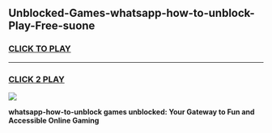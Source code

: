 
## Unblocked-Games-whatsapp-how-to-unblock-Play-Free-suone
<h3>
<a href="https://premium76.site?title=whatsapp-how-to-unblock&ref=18A1">CLICK TO PLAY</a></h3>
<hr>

<h3>
<a href="https://premium76.site?title=whatsapp-how-to-unblock&ref=18A1">CLICK 2 PLAY</a>
  
</h3>

<a href="https://premium76.site?title=whatsapp-how-to-unblock&ref=18A1"><img src="https://clearcache.store/games.png"></a>


**whatsapp-how-to-unblock games unblocked: Your Gateway to Fun and Accessible Online Gaming**
